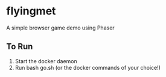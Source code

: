 # flyingmet
A simple browser game demo using Phaser

## To Run
1. Start the docker daemon
2. Run bash go.sh (or the docker commands of your choice!)
